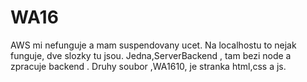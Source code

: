 # WA16
AWS mi nefunguje a mam suspendovany ucet. Na localhostu to nejak funguje, dve slozky tu jsou. Jedna,ServerBackend , tam bezi node a zpracuje backend . Druhy soubor ,WA1610, je stranka html,css a js.
